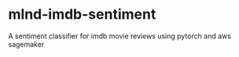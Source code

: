 # mlnd-imdb-sentiment
A sentiment classifier for imdb movie reviews using pytorch and aws sagemaker
